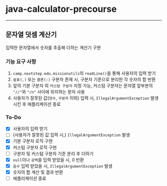 # java-calculator-precourse

---

## 문자열 덧셈 계산기

입력한 문자열에서 숫자를 추출해 더하는 계산기 구현

### 기능 요구 사항

1. `camp.nextstep.edu.missionutils`의 `readLine()`을 통해 사용자의 입력 받기
2. `쉼표(,)` 또는 `콜론(:)` 구분자 존재 시, 구분자 기준으로 분리한 각 숫자의 합 반환
3. 앞의 기본 구분자 외 `커스텀 구분자` 지정 가능, 커스텀 구분자는 문자열 앞부분의 `"//"`와 `"/n"` 사이에 위치하는 문자 사용
4. 사용자가 잘못된 값(`양수`, `구분자` 이외) 입력 시, `IllegalArgumentException` 발생시킨 후 애플리케이션 종료

### To-Do

- [X] 사용자의 입력 받기
- [ ] (사용자가 잘못된 값 입력 시,) `IllegalArgumentException` 발생
- [X] 기본 구분자 로직 구현
- [X] 커스텀 구분자 로직 구현
- [ ] 구분자 및 커스텀 구분자 기준 분리 후 더하기
- [X] `null`이나 `공백`을 입력 받았을 시, 0 반환
- [X] `음수` 입력 받았을 시, `IllegalArgumentException` 발생
- [X] 숫자의 합 계산 및 결과 반환
- [ ] 애플리케이션 종료